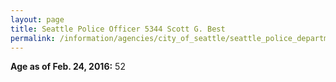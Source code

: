 ```yaml
---
layout: page
title: Seattle Police Officer 5344 Scott G. Best
permalink: /information/agencies/city_of_seattle/seattle_police_department/copbook/5344/
---
```


**Age as of Feb. 24, 2016:** 52
